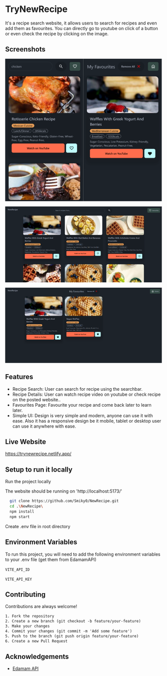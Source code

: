 # TryNewRecipe

It's a recipe search website, it allows users to search for recipes and even add them as favourites. You can directly go to youtube on click of a button or even check the recipe by clicking on the image.

## Screenshots

![App Screenshot](screenshots/screenshot1.png?raw=trueb)

![App Screenshot](screenshots/screenshot2.png?raw=true)

![App Screenshot](screenshots/screenshot3.png?raw=true)

## Features

-   Recipe Search: User can search for recipe using the searchbar.
-   Recipe Details: User can watch recipe video on youtube or check recipe on the posted website..
-   Favourites Page: Favourite your recipe and come back later to learn later.
-   Simple UI: Design is very simple and modern, anyone can use it with ease. Also it has a responsive design be it mobile, tablet or desktop user can use it anywhere with ease.

## Live Website

https://trynewrecipe.netlify.app/

## Setup to run it locally

Run the project locally

The website should be running on 'http://localhost:5173/'

```bash
  git clone https://github.com/Smiky0/NewRecipe.git
  cd .\NewRecipe\
  npm install
  npm start
```

Create .env file in root directory

## Environment Variables

To run this project, you will need to add the following environment variables to your .env file (get them from EdamamAPI)

`VITE_API_ID`

`VITE_API_KEY`

## Contributing

Contributions are always welcome!

    1. Fork the repository
    2. Create a new branch (git checkout -b feature/your-feature)
    3. Make your changes
    4. Commit your changes (git commit -m 'Add some feature')
    5. Push to the branch (git push origin feature/your-feature)
    6. Create a new Pull Request

## Acknowledgements

-   [Edamam API](https://www.edamam.com/)
